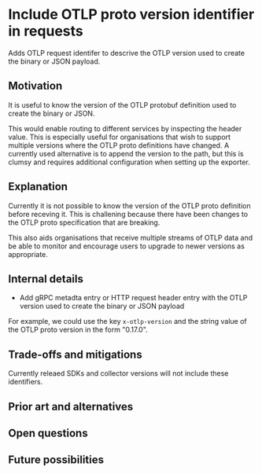 # Include OTLP proto version identifier in requests

Adds OTLP request identifer to descrive the OTLP version used to create the binary or JSON payload.

## Motivation

It is useful to know the version of the OTLP protobuf definition used to create the binary or JSON.

This would enable routing to different services by inspecting the header value. This is especially useful for organisations that wish to support multiple versions where the OTLP proto definitions have changed. A currently used alternative is to append the version to the path, but this is clumsy and requires additional configuration when setting up the exporter.

## Explanation

Currently it is not possible to know the version of the OTLP proto definition before receving it. This is challening because there have been changes to the OTLP proto specification that are breaking.

This also aids organisations that receive multiple streams of OTLP data and be able to monitor and encourage users to upgrade to newer versions as appropriate.

## Internal details

* Add gRPC metadta entry or HTTP request header entry with the OTLP version used to create the binary or JSON payload

For example, we could use the key `x-otlp-version` and the string value of the OTLP proto version in the form "0.17.0".

## Trade-offs and mitigations

Currently releaed SDKs and collector versions will not include these identifiers.

## Prior art and alternatives

## Open questions

## Future possibilities
